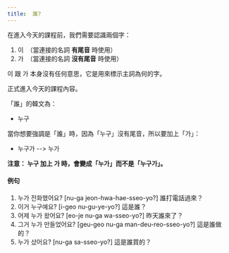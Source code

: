 ```yaml
---
title:  誰?
---
```


在進入今天的課程前，我們需要認識兩個字：

1. 이　（當連接的名詞 **有尾音** 時使用）
2. 가　（當連接的名詞 **沒有尾音** 時使用）

이 跟 가 本身沒有任何意思，它是用來標示主詞為何的字。

正式進入今天的課程內容。

「誰」的韓文為：

- 누구

當你想要強調是「誰」時，因為「누구」沒有尾音，所以要加上「가」：

- 누구가 --> 누가

**注意： 누구 加上 가 時，會變成「누가」而不是「누구가」。**

#### 例句

1. 누가 전화했어요? [nu-ga jeon-hwa-hae-sseo-yo?] 誰打電話過來？
2. 이거 누구예요? [i-geo nu-gu-ye-yo?] 這是誰？
3. 어제 누가 왔어요? [eo-je nu-ga wa-sseo-yo?] 昨天誰來了？
4. 그거 누가 만들었어요? [geu-geo nu-ga man-deu-reo-sseo-yo?] 這是誰做的？
5. 누가 샀어요? [nu-ga sa-sseo-yo?] 這是誰買的？
